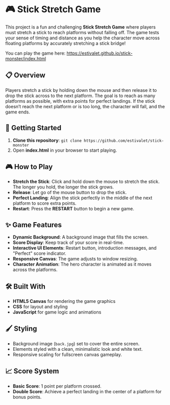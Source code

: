 # 🎮 Stick Stretch Game

This project is a fun and challenging **Stick Stretch Game** where players must stretch a stick to reach platforms without falling off. The game tests your sense of timing and distance as you help the character move across floating platforms by accurately stretching a stick bridge!

You can play the game here: https://estivalet.github.io/stick-monster/index.html

## 📋 Overview

Players stretch a stick by holding down the mouse and then release it to drop the stick across to the next platform. The goal is to reach as many platforms as possible, with extra points for perfect landings. If the stick doesn’t reach the next platform or is too long, the character will fall, and the game ends.

## 🚀 Getting Started

1. **Clone this repository**: `git clone https://github.com/estivalet/stick-monster`
2. Open **index.html** in your browser to start playing.

## 🎮 How to Play

- **Stretch the Stick**: Click and hold down the mouse to stretch the stick. The longer you hold, the longer the stick grows.
- **Release**: Let go of the mouse button to drop the stick. 
- **Perfect Landing**: Align the stick perfectly in the middle of the next platform to score extra points.
- **Restart**: Press the **RESTART** button to begin a new game.

## ✨ Game Features

- **Dynamic Background**: A background image that fills the screen.
- **Score Display**: Keep track of your score in real-time.
- **Interactive UI Elements**: Restart button, introduction messages, and "Perfect" score indicator.
- **Responsive Canvas**: The game adjusts to window resizing.
- **Character Animation**: The hero character is animated as it moves across the platforms.

## 🛠️ Built With

- **HTML5 Canvas** for rendering the game graphics
- **CSS** for layout and styling
- **JavaScript** for game logic and animations

## 🖌️ Styling

- Background image (`back.jpg`) set to cover the entire screen.
- Elements styled with a clean, minimalistic look and white text.
- Responsive scaling for fullscreen canvas gameplay.

## 📈 Score System

- **Basic Score**: 1 point per platform crossed.
- **Double Score**: Achieve a perfect landing in the center of a platform for bonus points.
